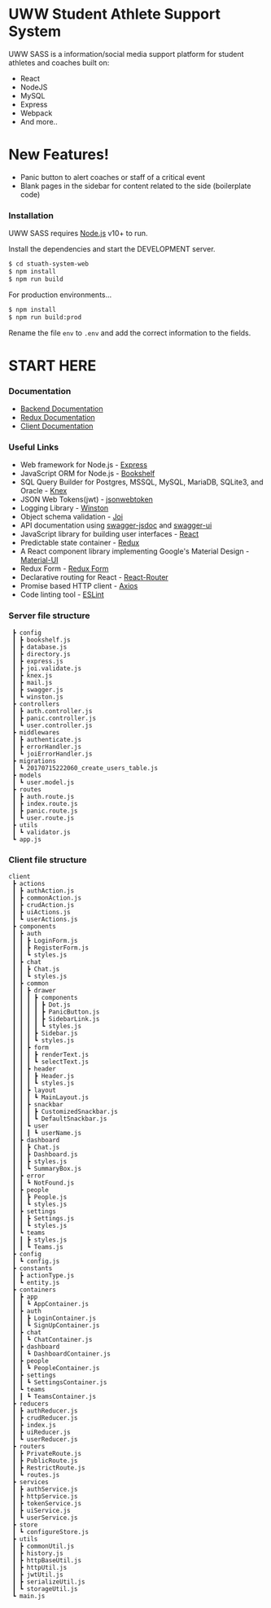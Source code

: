 # UWW Student Athlete Support System

UWW SASS is a information/social media support platform for student athletes and coaches built on:
  - React
  - NodeJS
  - MySQL
  - Express
  - Webpack
  - And more..

# New Features!
  - Panic button to alert coaches or staff of a critical event
  - Blank pages in the sidebar for content related to the side (boilerplate code)

### Installation

UWW SASS requires [Node.js](https://nodejs.org/) v10+ to run.

Install the dependencies and start the DEVELOPMENT server.

```sh
$ cd stuath-system-web
$ npm install
$ npm run build
```

For production environments...

```sh
$ npm install
$ npm run build:prod
```

Rename the file ```env``` to ```.env``` and add the correct information to the fields.

# START HERE

### Documentation
* [Backend Documentation]
* [Redux Documentation]
* [Client Documentation]

### Useful Links
* Web framework for Node.js - [Express]
* JavaScript ORM for Node.js - [Bookshelf]
* SQL Query Builder for Postgres, MSSQL, MySQL, MariaDB, SQLite3, and Oracle - [Knex]
* JSON Web Tokens(jwt) - [jsonwebtoken]
* Logging Library - [Winston]
* Object schema validation - [Joi]
* API documentation using [swagger-jsdoc] and [swagger-ui]
* JavaScript library for building user interfaces - [React]
* Predictable state container - [Redux]
* A React component library implementing Google's Material Design - [Material-UI]
* Redux Form - [Redux Form]
* Declarative routing for React - [React-Router]
* Promise based HTTP client - [Axios]
* Code linting tool - [ESLint]

### Server file structure
```server
 ┣ config 
 ┃ ┣ bookshelf.js
 ┃ ┣ database.js
 ┃ ┣ directory.js
 ┃ ┣ express.js
 ┃ ┣ joi.validate.js
 ┃ ┣ knex.js
 ┃ ┣ mail.js
 ┃ ┣ swagger.js
 ┃ ┗ winston.js
 ┣ controllers
 ┃ ┣ auth.controller.js
 ┃ ┣ panic.controller.js
 ┃ ┗ user.controller.js
 ┣ middlewares
 ┃ ┣ authenticate.js
 ┃ ┣ errorHandler.js
 ┃ ┗ joiErrorHandler.js
 ┣ migrations
 ┃ ┗ 20170715222060_create_users_table.js
 ┣ models
 ┃ ┗ user.model.js
 ┣ routes
 ┃ ┣ auth.route.js
 ┃ ┣ index.route.js
 ┃ ┣ panic.route.js
 ┃ ┗ user.route.js
 ┣ utils
 ┃ ┗ validator.js
 ┗ app.js
 ```
### Client file structure
```
client
 ┣ actions
 ┃ ┣ authAction.js
 ┃ ┣ commonAction.js
 ┃ ┣ crudAction.js
 ┃ ┣ uiActions.js
 ┃ ┗ userActions.js
 ┣ components
 ┃ ┣ auth
 ┃ ┃ ┣ LoginForm.js
 ┃ ┃ ┣ RegisterForm.js
 ┃ ┃ ┗ styles.js
 ┃ ┣ chat
 ┃ ┃ ┣ Chat.js
 ┃ ┃ ┗ styles.js
 ┃ ┣ common
 ┃ ┃ ┣ drawer
 ┃ ┃ ┃ ┣ components
 ┃ ┃ ┃ ┃ ┣ Dot.js
 ┃ ┃ ┃ ┃ ┣ PanicButton.js
 ┃ ┃ ┃ ┃ ┣ SidebarLink.js
 ┃ ┃ ┃ ┃ ┗ styles.js
 ┃ ┃ ┃ ┣ Sidebar.js
 ┃ ┃ ┃ ┗ styles.js
 ┃ ┃ ┣ form
 ┃ ┃ ┃ ┣ renderText.js
 ┃ ┃ ┃ ┗ selectText.js
 ┃ ┃ ┣ header
 ┃ ┃ ┃ ┣ Header.js
 ┃ ┃ ┃ ┗ styles.js
 ┃ ┃ ┣ layout
 ┃ ┃ ┃ ┗ MainLayout.js
 ┃ ┃ ┣ snackbar
 ┃ ┃ ┃ ┣ CustomizedSnackbar.js
 ┃ ┃ ┃ ┗ DefaultSnackbar.js
 ┃ ┃ ┗ user
 ┃ ┃ ┃ ┗ userName.js
 ┃ ┣ dashboard
 ┃ ┃ ┣ Chat.js
 ┃ ┃ ┣ Dashboard.js
 ┃ ┃ ┣ styles.js
 ┃ ┃ ┗ SummaryBox.js
 ┃ ┣ error
 ┃ ┃ ┗ NotFound.js
 ┃ ┣ people
 ┃ ┃ ┣ People.js
 ┃ ┃ ┗ styles.js
 ┃ ┣ settings
 ┃ ┃ ┣ Settings.js
 ┃ ┃ ┗ styles.js
 ┃ ┗ teams
 ┃ ┃ ┣ styles.js
 ┃ ┃ ┗ Teams.js
 ┣ config
 ┃ ┗ config.js
 ┣ constants
 ┃ ┣ actionType.js
 ┃ ┗ entity.js
 ┣ containers
 ┃ ┣ app
 ┃ ┃ ┗ AppContainer.js
 ┃ ┣ auth
 ┃ ┃ ┣ LoginContainer.js
 ┃ ┃ ┗ SignUpContainer.js
 ┃ ┣ chat
 ┃ ┃ ┗ ChatContainer.js
 ┃ ┣ dashboard
 ┃ ┃ ┗ DashboardContainer.js
 ┃ ┣ people
 ┃ ┃ ┗ PeopleContainer.js
 ┃ ┣ settings
 ┃ ┃ ┗ SettingsContainer.js
 ┃ ┗ teams
 ┃ ┃ ┗ TeamsContainer.js
 ┣ reducers
 ┃ ┣ authReducer.js
 ┃ ┣ crudReducer.js
 ┃ ┣ index.js
 ┃ ┣ uiReducer.js
 ┃ ┗ userReducer.js
 ┣ routers
 ┃ ┣ PrivateRoute.js
 ┃ ┣ PublicRoute.js
 ┃ ┣ RestrictRoute.js
 ┃ ┗ routes.js
 ┣ services
 ┃ ┣ authService.js
 ┃ ┣ httpService.js
 ┃ ┣ tokenService.js
 ┃ ┣ uiService.js
 ┃ ┗ userService.js
 ┣ store
 ┃ ┗ configureStore.js
 ┣ utils
 ┃ ┣ commonUtil.js
 ┃ ┣ history.js
 ┃ ┣ httpBaseUtil.js
 ┃ ┣ httpUtil.js
 ┃ ┣ jwtUtil.js
 ┃ ┣ serializeUtil.js
 ┃ ┗ storageUtil.js
 ┗ main.js
```

[//]: #
   [Backend Documentation]: <https://github.com/uww-student-athlete-success/stuath-success-web/tree/master/docs/BACKEND.md>
   [Redux Documentation]: <https://github.com/uww-student-athlete-success/stuath-success-web/tree/master/docs/REDUX.md>
   [Client Documentation]: <https://github.com/uww-student-athlete-success/stuath-success-web/tree/master/docs/CLIENT.md>
   [Express]: <http://expressjs.com/>
   [Bookshelf]: <http://bookshelfjs.org/>
   [Knex]: <http://knexjs.org/>
   [jsonwebtoken]: <https://www.npmjs.com/package/jsonwebtoken>
   [Winston]: <https://www.npmjs.com/package/winston>
   [Joi]: <https://www.npmjs.com/package/joi>
   [swagger-jsdoc]: <https://www.npmjs.com/package/swagger-jsdoc>
   [swagger-ui]: <https://www.npmjs.com/package/swagger-ui>
   [React]: <https://facebook.github.io/react/>
   [Redux]: <http://redux.js.org/>
   [Material-UI]: <https://material-ui-1dab0.firebaseapp.com/>
   [Redux Form]: <http://redux-form.com/8.2.6/>
   [React-Router]: <https://reacttraining.com/react-router/>
   [Axios]: <https://github.com/mzabriskie/axios>
   [ESLint]: <http://eslint.org/>
